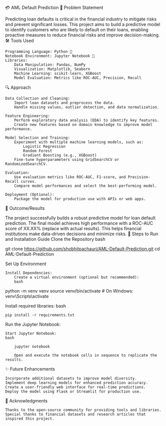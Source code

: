 💳 AML Default Prediction
📖 Problem Statement

Predicting loan defaults is critical in the financial industry to mitigate risks and prevent significant losses. This project aims to build a predictive model to identify customers who are likely to default on their loans, enabling proactive measures to reduce financial risks and improve decision-making.
🛠️ Tools Used

    Programming Language: Python 🐍
    Notebook Environment: Jupyter Notebook 📓
    Libraries:
        Data Manipulation: Pandas, NumPy
        Visualization: Matplotlib, Seaborn
        Machine Learning: scikit-learn, XGBoost
        Model Evaluation: Metrics like ROC-AUC, Precision, Recall

🔍 Approach

    Data Collection and Cleaning:
        Import loan datasets and preprocess the data.
        Handle missing values, outlier detection, and data normalization.

    Feature Engineering:
        Perform exploratory data analysis (EDA) to identify key features.
        Create new features based on domain knowledge to improve model performance.

    Model Selection and Training:
        Experiment with multiple machine learning models, such as:
            Logistic Regression
            Random Forest
            Gradient Boosting (e.g., XGBoost)
        Fine-tune hyperparameters using GridSearchCV or RandomizedSearchCV.

    Evaluation:
        Use evaluation metrics like ROC-AUC, F1-score, and Precision-Recall curves.
        Compare model performances and select the best-performing model.

    Deployment (Optional):
        Package the model for production use with APIs or web apps.

🎯 Outcome/Results

The project successfully builds a robust predictive model for loan default prediction. The final model achieves high performance with a ROC-AUC score of XX.XX% (replace with actual results). This helps financial institutions make data-driven decisions and minimize risks.
🚀 Steps to Run and Installation Guide
Clone the Repository
bash

git clone https://github.com/shobhitpachauri/AML-Default-Prediction.git
cd AML-Default-Prediction

Set Up Environment

    Install Dependencies:
        Create a virtual environment (optional but recommended):
        bash

python -m venv venv
source venv/bin/activate  # On Windows: venv\Scripts\activate

Install required libraries:
bash

    pip install -r requirements.txt

Run the Jupyter Notebook:

    Start Jupyter Notebook:
    bash

        jupyter notebook

        Open and execute the notebook cells in sequence to replicate the results.

✨ Future Enhancements

    Incorporate additional datasets to improve model diversity.
    Implement deep learning models for enhanced prediction accuracy.
    Create a user-friendly web interface for real-time predictions.
    Deploy the model using Flask or Streamlit for production use.

🙌 Acknowledgments

    Thanks to the open-source community for providing tools and libraries.
    Special thanks to financial datasets and research articles that inspired this project.
